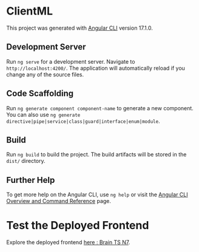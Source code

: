 # ClientML

This project was generated with [Angular CLI](https://github.com/angular/angular-cli) version 17.1.0.

## Development Server

Run `ng serve` for a development server. Navigate to `http://localhost:4200/`. The application will automatically reload if you change any of the source files.

## Code Scaffolding

Run `ng generate component component-name` to generate a new component. You can also use `ng generate directive|pipe|service|class|guard|interface|enum|module`.

## Build

Run `ng build` to build the project. The build artifacts will be stored in the `dist/` directory.

## Further Help

To get more help on the Angular CLI, use `ng help` or visit the [Angular CLI Overview and Command Reference](https://angular.io/cli) page.

# Test the Deployed Frontend

Explore the deployed frontend [here : Brain TS N7](https://braints-n7.netlify.app).
